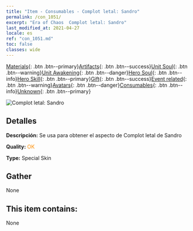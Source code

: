 ```yaml
---
title: "Item - Consumables - Complot letal: Sandro"
permalink: /con_1051/
excerpt: "Era of Chaos  Complot letal: Sandro"
last_modified_at: 2021-04-27
locale: es
ref: "con_1051.md"
toc: false
classes: wide
---
```

 [Materials](/ItemsES/){: .btn .btn--primary}[Artifacts](/ItemsES/Artifacts/){: .btn .btn--success}[Unit Soul](/ItemsES/UnitSoul/){: .btn .btn--warning}[Unit Awakening](/ItemsES/UnitAwakening/){: .btn .btn--danger}[Hero Soul](/ItemsES/HeroSoul/){: .btn .btn--info}[Hero Skill](/ItemsES/HeroSkill/){: .btn .btn--primary}[Gift](/ItemsES/Gift/){: .btn .btn--success}[Event related](/ItemsES/Events/){: .btn .btn--warning}[Avatars](/ItemsES/Avatars/){: .btn .btn--danger}[Consumables](/ItemsES/Consumables/){: .btn .btn--info}[Unknown](/ItemsES/Unknown/){: .btn .btn--primary}

 ![Complot letal: Sandro](/images/h/h_Sandro4.jpg)

## Detalles
 **Descripción:** Se usa para obtener el aspecto de Complot letal de Sandro

 **Quality:** <span style="color: #FF8C00">OK</span>

 **Type:** Special Skin

## Gather

  None

## This item contains:

  None

